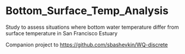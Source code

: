 # Bottom_Surface_Temp_Analysis
Study to assess situations where bottom water temperature differ from surface temperature in San Francisco Estuary

Companion project to https://github.com/sbashevkin/WQ-discrete
